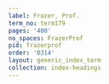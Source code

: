 ```yaml
---
label: Frazer, Prof.
term_no: term179
pages: '400'
no_spaces: FrazerProf
pid: frazerprof
order: '0314'
layout: generic_index_term
collection: index-headings
---
```

